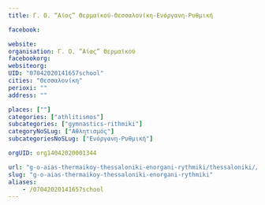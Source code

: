 ```yaml
---
title: Γ. Ο. “Αίας” Θερμαϊκού-Θεσσαλονίκη-Ενόργανη-Ρυθμική

facebook:

website:
organisation: Γ. Ο. “Αίας” Θερμαϊκού
facebookorg:
websiteorg:
UID: "07042020141657school"
cities: "Θεσσαλονίκη"
perioxi: ""
address: ""

places: [""]
categories: ["athlitismos"]
subcategories: ["gymnastics-rithmiki"]
categoryNoSLug: ["Αθλητισμός"]
subcategoriesNoSLug: ["Ενόργανη-Ρυθμική"]

orgUID: org14042020001344

url: "g-o-aias-thermaikoy-thessaloniki-enorgani-rythmiki/thessaloniki//"
slug: "g-o-aias-thermaikoy-thessaloniki-enorgani-rythmiki"
aliases:
    - /07042020141657school
---
```





